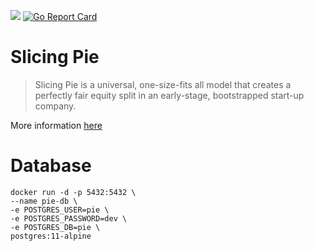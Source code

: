 [![](https://godoc.org/github.com/nii236/dynamic-equity?status.svg)](https://godoc.org/github.com/nii236/dynamic-equity) [![Go Report Card](https://goreportcard.com/badge/github.com/nii236/dynamic-equity)](https://goreportcard.com/report/github.com/nii236/dynamic-equity)

# Slicing Pie

> Slicing Pie is a universal, one-size-fits all model that creates a perfectly fair equity split in an early-stage, bootstrapped start-up company.

More information [here](https://slicingpie.com)

# Database

```
docker run -d -p 5432:5432 \
--name pie-db \
-e POSTGRES_USER=pie \
-e POSTGRES_PASSWORD=dev \
-e POSTGRES_DB=pie \
postgres:11-alpine
```
